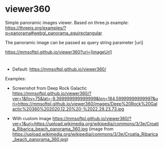 # viewer360

Simple panoramic images viewer.
Based on three.js example: https://threejs.org/examples/?q=panorama#webgl_panorama_equirectangular

The panoramic image can be passed as query string parameter [uri]

https://mmsoftpl.github.io/viewer360?uri=[imageUrl]

#
* Default: 
https://mmsoftpl.github.io/viewer360/

Examples:

* Screenshot from Deep Rock Galactic
https://mmsoftpl.github.io/viewer360/?ver=1&fov=75&lat=-9.399999999999999&lon=184.59999999999997&uri=https://mmsoftpl.github.io/viewer360/images/Deep%20Rock%20Galactic%20360%202020.12.20%20-%2022.29.23.73.jpg

* With custom image
https://mmsoftpl.github.io/viewer360/?ver=1&uri=https://upload.wikimedia.org/wikipedia/commons/3/3e/Croatia_Ribarica_beach_panorama_360.jpg
(image from https://upload.wikimedia.org/wikipedia/commons/3/3e/Croatia_Ribarica_beach_panorama_360.jpg)







